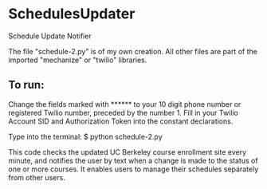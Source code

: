 SchedulesUpdater
================

Schedule Update Notifier



The file "schedule-2.py" is of my own creation. All other files are part of the imported "mechanize" or "twilio" libraries.


To run:
-------

Change the fields marked with ****** to your 10 digit phone number or registered Twilio number, preceded by the number 1.
Fill in your Twilio Account SID and Authorization Token into the constant declarations.

Type into the terminal:
$ python schedule-2.py




This code checks the updated UC Berkeley course enrollment site every minute, and notifies the user by text when a change is made to the status of one or more courses.
It enables users to manage their schedules separately from other users.
